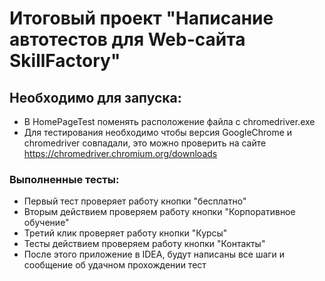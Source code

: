 # Итоговый проект "Написание автотестов для Web-сайта SkillFactory"

## Необходимо для запуска:

- В HomePageTest поменять расположение файла с chromedriver.exe
- Для тестирования необходимо чтобы версия GoogleChrome и chromedriver совпадали, это можно проверить на сайте https://chromedriver.chromium.org/downloads

### Выполненные тесты:

- Первый тест проверяет работу кнопки "бесплатно"
- Вторым действием проверяем работу кнопки "Корпоративное обучение" 
- Третий клик проверяет работу кнопки "Курсы"
- Тесты действием проверяем работу кнопки "Контакты"
- После этого приложение в IDEA, будут написаны все шаги и сообщение об удачном прохождении тест

